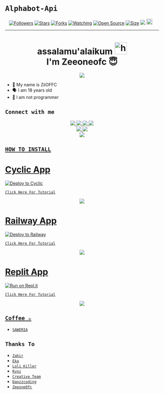 # ```Alphabot-Api```
<p align="center">
<a href="https://github.com/zeeoneofficial/followers"><img title="Followers" src="https://img.shields.io/github/followers/zeeoneofficial?color=red&style=flat-square"></a>
<a href="https://github.com/zeeoneofficial/my-rest-api/stargazers/"><img title="Stars" src="https://img.shields.io/github/stars/zeeoneofficial/my-rest-api?color=blue&style=flat-square"></a>
<a href="https://github.com/zeeoneofficial/my-rest-api/network/members"><img title="Forks" src="https://img.shields.io/github/forks/zeeoneofficial/my-rest-api?color=red&style=flat-square"></a>
<a href="https://github.com/zeeoneofficial/my-rest-api/watchers"><img title="Watching" src="https://img.shields.io/github/watchers/zeeoneofficial/my-rest-api?label=Watchers&color=blue&style=flat-square"></a>
<a href="https://github.com/zeeoneofficial/my-rest-api"><img title="Open Source" src="https://badges.frapsoft.com/os/v2/open-source.svg?v=103"></a>
<a href="https://github.com/zeeoneofficial/my-rest-api/"><img title="Size" src="https://img.shields.io/github/repo-size/zeeoneofficial/my-rest-api?style=flat-square&color=green"></a>
<a href="https://hits.seeyoufarm.com"><img src="https://hits.seeyoufarm.com/api/count/incr/badge.svg?url=https%3A%2F%2Fgithub.com%2Fzeeoneofficial%2FRest-my-rest-api&count_bg=%2379C83D&title_bg=%23555555&icon=probot.svg&icon_color=%2300FF6D&title=hits&edge_flat=false"/></a>
<a href="https://github.com/zeeoneofficial/my-rest-api/graphs/commit-activity"><img height="20" src="https://img.shields.io/badge/Maintained%3F-yes-green.svg"></a>&nbsp;&nbsp;
</p>
<p align='center'>
    </p>

-------
<h1 align="center">assalamu'alaikum <img src="https://user-images.githubusercontent.com/1303154/88677602-1635ba80-d120-11ea-84d8-d263ba5fc3c0.gif" width="40px" alt="hi"><br>I'm Zeeoneofc 😇 </h1>
<p align="center">
  <img src="https://github.com/zeeoneofficial.png" /></>
</p>

- 👼 My name is ZiiOFFC 
- 🗣️ I am 18 years old 
- 🔭 I am not programmer

## ```Connect with me```
<p align="center">
  <a href="https://instagram.com/zeeoneofc"><img src="https://img.shields.io/badge/Instagram-E4405F?style=for-the-badge&logo=instagram&logoColor=white"/> 
  <a href="https://wa.me/62887435047326"><img src="https://img.shields.io/badge/WhatsApp-25D366?style=for-the-badge&logo=whatsapp&logoColor=white" />
  <a href="https://www.facebook.com/profile.php?id=100015526687857"><img src="https://img.shields.io/badge/Facebook-%234267B2.svg?&style=for-the-badge&logo=facebook&logoColor=white" />
  <a href="https://t.me/zeeoneee"><img src="https://img.shields.io/badge/Telegram-%230088cc.svg?&style=for-the-badge&logo=telegram&logoColor=white" /> <br>
  <a href="https://github.com/zeeoneofficial"><img src="https://img.shields.io/badge/-GitHub-black?style=flat-square&logo=github" /> 
  <a href="https://youtube.com/channel/UCdzWwbApjkyODby7_MoRYlA"><img src="https://img.shields.io/youtube/channel/subscribers/UCdzWwbApjkyODby7_MoRYlA?style=social" /> <br>
  <a href="https://komarev.com/ghpvc/?username=zeeoneofficial&color=blue&style=flat-square&label=Profile+Dilihat"><img src="https://komarev.com/ghpvc/?username=zeeoneofficial&color=blue&style=flat-square&label=Profile+Dilihat" />

</p>

## ```HOW TO INSTALL```

# Cyclic App
[![Deploy to Cyclic](https://deploy.cyclic.app/button.svg)](https://app.cyclic.sh/#/join/zeeoneofficial)

[`Click Here For Tutorial`](https://youtu.be/FqgjPDqWsF0)

<p align="center">
  <a href="https://youtu.be/FqgjPDqWsF0"><img src="https://telegra.ph/file/65daaa8264afddd90ccb5.jpg" />
</p>

# Railway App
[![Deploy to Railway](https://railway.app/button.svg)](https://railway.app?referralCode=zeeoneofc)

[`Click Here For Tutorial`](https://youtu.be/FqgjPDqWsF0)

<p align="center">
  <a href="https://youtu.be/FqgjPDqWsF0"><img src="https://telegra.ph/file/65daaa8264afddd90ccb5.jpg" />
</p>

# Replit App
[![Run on Repl.it](https://repl.it/badge/github/zeeoneofficial/Alphabot-Md)](https://replit.com)

[`Click Here For Tutorial`](https://youtu.be/FqgjPDqWsF0)

<p align="center">
  <a href="https://youtu.be/FqgjPDqWsF0"><img src="https://telegra.ph/file/65daaa8264afddd90ccb5.jpg" />
</p>


## ```Coffee ☕```

- [`SAWERIA`](https://saweria.co/zeeoneofc)

## ```Thanks To```

- [`Zahir`]()
- [`Eka`]()
- [`Loli Killer`]()
- [`Rynz`]()
- [`Creative Team`]()
- [`Danzzcoding`]()
- [`ZeeoneOfc`]()
